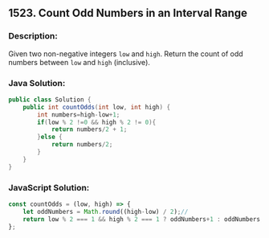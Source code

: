 
## 1523. Count Odd Numbers in an Interval Range

### Description:
Given two non-negative integers ```low``` and ```high```. Return the count of odd numbers between ```low``` and ```high``` (inclusive).


### Java Solution:
```Java
public class Solution {
    public int countOdds(int low, int high) {
        int numbers=high-low+1;
        if(low % 2 !=0 && high % 2 != 0){
            return numbers/2 + 1;
        }else {
            return numbers/2;
        }
    }
}
```

### JavaScript Solution:
```JavaScript
const countOdds = (low, high) => {
    let oddNumbers = Math.round((high-low) / 2);//
    return low % 2 === 1 && high % 2 === 1 ? oddNumbers+1 : oddNumbers;
};
```